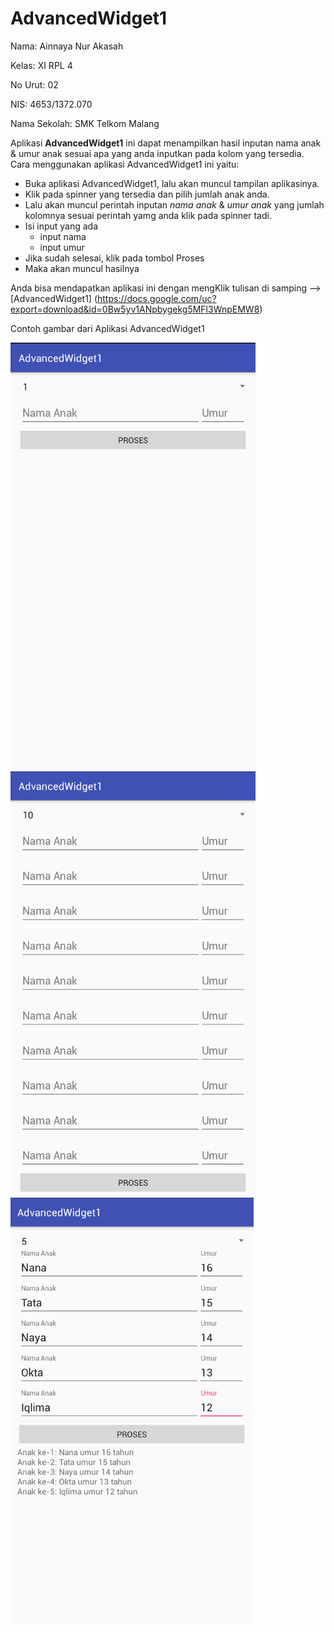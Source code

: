 # AdvancedWidget1
Nama: Ainnaya Nur Akasah

Kelas: XI RPL 4

No Urut: 02

NIS: 4653/1372.070

Nama Sekolah: SMK Telkom Malang

Aplikasi **AdvancedWidget1** ini dapat menampilkan hasil inputan nama anak & umur anak sesuai apa yang anda inputkan pada kolom yang tersedia.
Cara menggunakan aplikasi AdvancedWidget1 ini yaitu:
  - Buka aplikasi AdvancedWidget1, lalu akan muncul tampilan aplikasinya.
  - Klik pada spinner yang tersedia dan pilih jumlah anak anda.
  - Lalu akan muncul perintah inputan *nama anak* & *umur anak* yang jumlah kolomnya sesuai perintah yamg anda klik pada spinner tadi.
  - Isi input yang ada
    - input nama
    - input umur
  - Jika sudah selesai, klik pada tombol Proses
  - Maka akan muncul hasilnya
  
  Anda bisa mendapatkan aplikasi ini dengan mengKlik tulisan di samping --> [AdvancedWidget1] (https://docs.google.com/uc?export=download&id=0Bw5yv1ANpbygekg5MFl3WnpEMW8)
  
Contoh gambar dari Aplikasi AdvancedWidget1

![Image of AdvancedWidget1-1](https://github.com/Ainnaya/AdvancedWidget1/blob/5b341a58d27618bbf8cee7d9926c1ed397f3213c/Advanced1%20-%201.PNG)
![Image of AdvancedWidget1-2](https://github.com/Ainnaya/AdvancedWidget1/blob/5b341a58d27618bbf8cee7d9926c1ed397f3213c/Advanced1%20-%202.PNG)
![Image of AdvancedWidget1-2](https://github.com/Ainnaya/AdvancedWidget1/blob/5b341a58d27618bbf8cee7d9926c1ed397f3213c/Advanced1%20-%203.PNG)
